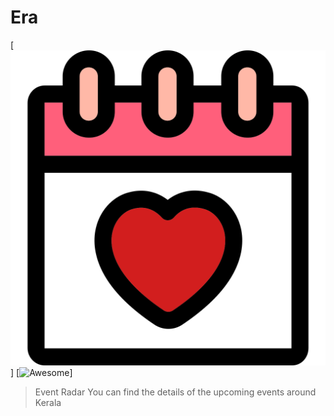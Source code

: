 # Era
[![Event Radar](https://github.com/iqbalpb01/era/blob/master/icon/event.svg)]
[![Awesome](https://awesome.re/badge-flat.svg)]
> Event Radar
You can find the details of the upcoming events around Kerala
